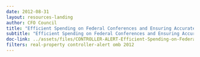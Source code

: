 ```yaml
---
date: 2012-08-31
layout: resources-landing
author: CFO Council
title: "Efficient Spending on Federal Conferences and Ensuring Accurate, Complete and Consistent Data on Federal Real Property"
subtitle: "Efficient Spending on Federal Conferences and Ensuring Accurate, Complete"
doc-link: ../assets/files/CONTROLLER-ALERT-Efficient-Spending-on-Federal-Conferences-and-Ensuring-Accurate-Complete-and-Consistent-Data-on-Federal-Real-Property.pdf
filters: real-property controller-alert omb 2012
---
```


